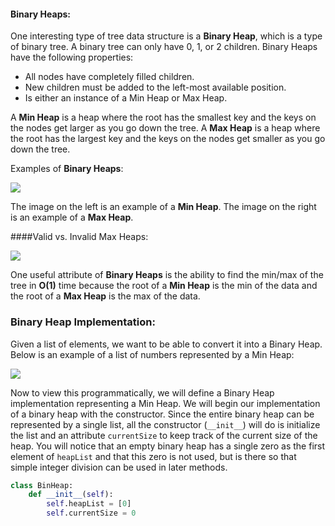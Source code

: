 <!--title={Binary Heaps}-->

<!--badges={Algorithms:5,Python:5}-->

<!--concepts={Binary Search Tree Heap}-->

#### Binary Heaps:

One interesting type of tree data structure is a **Binary Heap**, which is a type of binary tree. A binary tree can only have 0, 1, or 2 children. Binary Heaps have the following properties:

- All nodes have completely filled children.
- New children must be added to the left-most available position.
- Is either an instance of a Min Heap or Max Heap.

A **Min Heap** is a heap where the root has the smallest key and the keys on the nodes get larger as you go down the tree. A **Max Heap** is a heap where the root has the largest key and the keys on the nodes get smaller as you go down the tree.

Examples of **Binary Heaps**:

<img src="https://www.cs.cmu.edu/~adamchik/15-121/lectures/Binary%20Heaps/pix/heap.bmp">

The image on the left is an example of a **Min Heap**. The image on the right is an example of a **Max Heap**.

####Valid vs. Invalid Max Heaps:

<img src="https://course.ccs.neu.edu/cs2510/pict_15.png">

One useful attribute of **Binary Heaps** is the ability to find the min/max of the tree in **O(1)** time because the root of a **Min Heap** is the min of the data and the root of a **Max Heap** is the max of the data.



### Binary Heap Implementation:

Given a list of elements, we want to be able to convert it into a Binary Heap. Below is an example of a list of numbers represented by a Min Heap:

![](https://runestone.academy/runestone/books/published/pythonds/_images/heapOrder.png)

Now to view this programmatically, we will define a Binary Heap implementation representing a Min Heap. We will begin our implementation of a binary heap with the constructor. Since the entire binary heap can be represented by a single list, all the constructor (`__init__`) will do is initialize the list and an attribute `currentSize` to keep track of the current size of the heap. You will notice that an empty binary heap has a single zero as the first element of `heapList` and that this zero is not used, but is there so that simple integer division can be used in later methods.

```python
class BinHeap:
    def __init__(self):
        self.heapList = [0]
        self.currentSize = 0 
```





